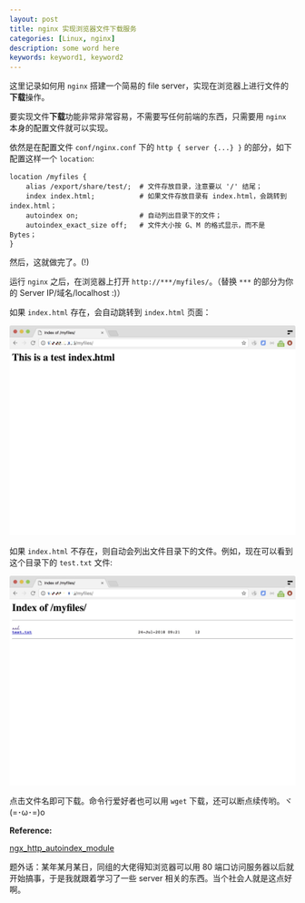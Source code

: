 ```yaml
---
layout: post
title: nginx 实现浏览器文件下载服务
categories: [Linux, nginx]
description: some word here
keywords: keyword1, keyword2
---
```


这里记录如何用 `nginx` 搭建一个简易的 file server，实现在浏览器上进行文件的**下载**操作。

要实现文件**下载**功能非常非常容易，不需要写任何前端的东西，只需要用 `nginx` 本身的配置文件就可以实现。

依然是在配置文件 `conf/nginx.conf` 下的 `http { server {...} }` 的部分，如下配置这样一个 `location`:

```
location /myfiles {
    alias /export/share/test/; 	# 文件存放目录，注意要以 '/' 结尾；
    index index.html;  		    # 如果文件存放目录有 index.html，会跳转到 index.html；
    autoindex on;               # 自动列出目录下的文件；
    autoindex_exact_size off;   # 文件大小按 G、M 的格式显示，而不是 Bytes；
}
```

然后，这就做完了。(!)

运行 `nginx` 之后，在浏览器上打开 `http://***/myfiles/`。（替换 `***` 的部分为你的 Server IP/域名/localhost :)）

如果 `index.html` 存在，会自动跳转到 `index.html` 页面：

![pic02](https://github.com/Miopas/miopas.github.io/raw/master/_posts/nginx_file_server_picture_02.jpg)

如果 `index.html` 不存在，则自动会列出文件目录下的文件。例如，现在可以看到这个目录下的 `test.txt` 文件:

![pic01](https://github.com/Miopas/miopas.github.io/raw/master/_posts/nginx_file_server_picture_01.jpg)


点击文件名即可下载。命令行爱好者也可以用 `wget` 下载，还可以断点续传哟。ヾ(=･ω･=)o


**Reference:**

[ngx_http_autoindex_module](http://nginx.org/en/docs/http/ngx_http_autoindex_module.html#autoindex)


题外话：某年某月某日，同组的大佬得知浏览器可以用 80 端口访问服务器以后就开始搞事，于是我就跟着学习了一些 server 相关的东西。当个社会人就是这点好啊。

